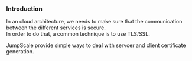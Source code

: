 ### Introduction
In an cloud architecture, we needs to make sure that the communication between the different services is secure.  
In order to do that, a common technique is to use TLS/SSL.  

JumpScale provide simple ways to deal with servcer and client certificate generation.